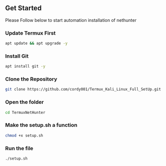 ## Get Started

Please Follow below to start automation installation of nethunter

### Update Termux First
```sh
apt update && apt upgrade -y

```
### Install Git
```sh
apt install git -y

```
### Clone the Repository 
```sh
git clone https://github.com/cordy001/Termux_Kali_Linux_Full_SetUp.git

```
### Open the folder
```sh
cd TermuxNetHunter

```
### Make the setup.sh a function
```sh
chmod +x setup.sh

```
### Run the file
```sh
./setup.sh

```
